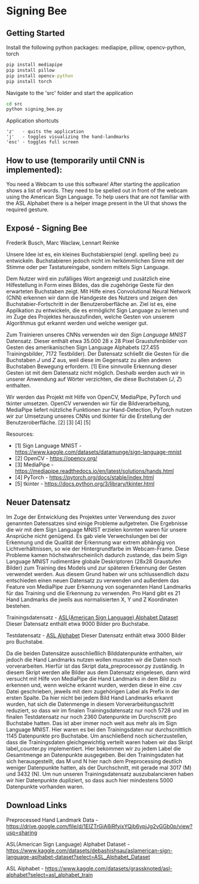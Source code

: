 # Signing Bee

## Getting Started

Install the following python packages: mediapipe, pillow, opencv-python, torch

```bat
pip install mediapipe
pip install pillow
pip install opencv-python
pip install torch
```

Navigate to the 'src' folder and start the application
```bat
cd src
python signing_bee.py
```

Application shortcuts
```
'z'   - quits the application
'j'   - toggles visualizing the hand-landmarks
'esc' - toggles full screen
```

## How to use (temporarily until CNN is implemented):
You need a Webcam to use this software! After starting the application shows a list of words. They need to be spelled out in front of the webcam using the American Sign Language. To help users that are not familiar with the ASL Alphabet there is a helper image present in the UI that shows the required gesture.


## Exposé - Signing Bee
Frederik Busch, Marc Waclaw, Lennart Reinke

Unsere Idee ist es, ein kleines Buchstabierspiel (engl. spelling bee) zu entwickeln. Buchstabieren jedoch nicht im herkömmlichen Sinne mit der Stimme oder per Tastatureingabe, sondern mittels Sign Language.

Dem Nutzer wird ein zufälliges Wort angezeigt und zusätzlich eine Hilfestellung in Form eines Bildes, das die zugehörige Geste für den erwarteten Buchstaben zeigt. Mit Hilfe eines Convolutional Neural Network (CNN) erkennen wir dann die Handgeste des Nutzers und zeigen den Buchstabier-Fortschritt in der Benutzeroberfläche an. Ziel ist es, eine Applikation zu entwickeln, die es ermöglicht Sign Language zu lernen und im Zuge des Projektes herauszufinden, welche Gesten von unserem Algorithmus gut erkannt werden und welche weniger gut.

Zum Trainieren unseres CNNs verwenden wir den *Sign Language MNIST* Datensatz. Dieser enthält etwa 35.000 28 x 28 Pixel Graustufenbilder von Gesten des amerikanischen Sign Language Alphabets (27.455 Trainingsbilder, 7172 Testbilder). Der Datensatz schließt die Gesten für die Buchstaben *J* und *Z* aus, weil diese im Gegensatz zu allen anderen Buchstaben Bewegung erfordern. [1] Eine sinnvolle Erkennung dieser Gesten ist mit dem Datensatz nicht möglich. Deshalb werden auch wir in unserer Anwendung auf Wörter verzichten, die diese Buchstaben (*J*, *Z*) enthalten.

Wir werden das Projekt mit Hilfe von OpenCV, MediaPipe, PyTorch und tkinter umsetzen. OpenCV verwenden wir für die Bildverarbeitung, MediaPipe liefert nützliche Funktionen zur Hand-Detection, PyTorch nutzen wir zur Umsetzung unseres CNNs und tkinter für die Erstellung der Benutzeroberfläche. [2] [3] [4] [5]

Resources: 
* [1] Sign Language MNIST - https://www.kaggle.com/datasets/datamunge/sign-language-mnist
* [2] OpenCV - https://opencv.org/
* [3] MediaPipe - https://mediapipe.readthedocs.io/en/latest/solutions/hands.html
* [4] PyTorch - https://pytorch.org/docs/stable/index.html 
* [5] tkinter - https://docs.python.org/3/library/tkinter.html

## Neuer Datensatz
Im Zuge der Entwicklung des Projektes unter Verwendung des zuvor genannten Datensatzes sind einige Probleme aufgetreten. Die Ergebnisse die wir mit dem Sign Language MNIST erzielen konnten waren für unsere Ansprüche nicht genügend. Es gab viele Verwechslungen bei der Erkennung und die Qualität der Erkennung war extrem abhängig von Lichtverhältnissen, so wie der Hintergrundfarbe im Webcam-Frame. Diese Probleme kamen höchstwahrscheinlich dadurch zustande, das beim Sign Language MNIST rudimentäre globale Deskriptoren (28x28 Graustufen Bilder) zum Training des Models und zur späteren Erkennung der Gesten verwendet werden. Aus diesem Grund haben wir uns schlussendlich dazu entschieden einen neuen Datensatz zu verwenden und außerdem das Feature von MediaPipe zuer Erkennung von sogenannten Hand Landmarks für das Training und die Erkennung zu verwenden. Pro Hand gibt es 21 Hand Landmarks die jweils aus normalisierten X, Y und Z Koordinaten bestehen.

Trainingsdatensatz - [ASL(American Sign Language) Alphabet Dataset](https://www.kaggle.com/datasets/debashishsau/aslamerican-sign-language-aplhabet-dataset?select=ASL_Alphabet_Dataset)
Dieser Datensatz enthält etwa 9000 Bilder pro Buchstabe. 

Testdatensatz - [ASL Alphabet](https://www.kaggle.com/datasets/grassknoted/asl-alphabet?select=asl_alphabet_train)
Dieser Datensatz enthält etwa 3000 Bilder pro Buchstabe.

Da die beiden Datensätze ausschließlich Bilddatenpunkte enthalten, wir jedoch die Hand Landmarks nutzen wollen mussten wir die Daten noch vorverarbeiten. Hierfür ist das Skript data_preprocessor.py zuständig. In diesem Skript werden alle Bilder aus dem Datensatz eingelesen, dann wird versucht mit Hilfe von MediaPipe die Hand Landmarks in dem Bild zu erkennen und, wenn welche erkannt wurden, werden diese in eine .csv Datei geschrieben, jeweils mit dem zugehörigen Label als Prefix in der ersten Spalte. Da hier nicht bei jedem Bild Hand Landmarks erkannt wurden, hat sich die Datenmenge in diesem Vorverarbeitungsschritt reduziert, so dass wir im finalen Trainingsdatensatz nur noch 5728 und im finalen Testdatensatz nur noch 2360 Datenpunkte im Durchscnitt pro Buchstabe hatten. Das ist aber immer noch weit aus mehr als im Sign Language MNIST. Hier waren es bei den Trainingsdaten nur durchscnittlich 1145 Datenpunkte pro Buchstabe. Um anschließend noch sicherzustellen, dass die Trainingsdaten gleichgewichtig verteilt waren haben wir das Skript label_counter.py implementiert. Hier bekommen wir zu jedem Label die Gesamtmenge an Datenpunkte ausgegeben. Bei den Trainingsdaten hat sich herausgestellt, das M und N hier nach dem Preprocessing deutlich weniger Datenpunkte hatten, als der Durchschnitt, mit gerade mal 3017 (M) und 3432 (N). Um nun unseren Trainingsdatensatz auszubalancieren haben wir hier Datenpunkte dupliziert, so dass auch hier mindestens 5000 Datenpunkte vorhanden waren. 


## Download Links

Preprocessed Hand Landmark Data - https://drive.google.com/file/d/1EIZTrGiA6iRfyixYQjb6vpjJg2vGGb0p/view?usp=sharing

ASL(American Sign Language) Alphabet Dataset - https://www.kaggle.com/datasets/debashishsau/aslamerican-sign-language-aplhabet-dataset?select=ASL_Alphabet_Dataset

ASL Alphabet - https://www.kaggle.com/datasets/grassknoted/asl-alphabet?select=asl_alphabet_train
